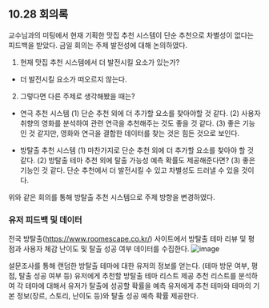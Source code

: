## 10.28 회의록
교수님과의 미팅에서 현재 기획한 맛집 추천 시스템이 단순 추천으로 차별성이 없다는 피드백을 받았다.
금일 회의는 주제 발전성에 대해 논의하였다.

1. 현재 맛집 추천 시스템에서 더 발전시킬 요소가 있는가?
  - 더 발전시킬 요소가 떠오르지 않는다.

2. 그렇다면 다른 주제로 생각해봤을 때는?
  - 연극 추천 시스템
    (1) 단순 추천 외에 더 추가할 요소를 찾아야할 것 같다.
    (2) 사용자 취향의 영화를 분석하여 관련 연극을 추천해주는 것도 좋을 것 같다.
    (3) 좋은 기능인 것 같지만, 영화와 연극을 결합한 데이터를 찾는 것은 힘든 것으로 보인다.
    
  - 방탈출 추천 시스템
    (1) 마찬가지로 단순 추천 외에 더 추가할 요소를 찾아야 할 것 같다.
    (2) 방탈출 테마 추천 외에 탈출 가능성 예측 확률도 제공해준다면?
    (3) 좋은 기능인 것 같다. 단순 추천에서 더 발전시킬 수 있고 차별성도 드러낼 수 있을 것이다.
 
 위와 같은 회의를 통해 방탈출 추천 시스템으로 주제 방향을 변경하였다.
 
### 유저 피드백 및 데이터
전국 방탈출(https://www.roomescape.co.kr/) 사이트에서 방탈출 테마 리뷰 및 평점과 사용자 체감 난이도 및 탈출 성공 여부 데이터를 수집한다.
![image](https://user-images.githubusercontent.com/55437339/139399748-8942524c-7991-4beb-8526-d9cfb3c27b7e.png)

설문조사를 통해 랜덤한 방탈출 테마에 대한 유저의 정보를 얻는다. (테마 방문 여부, 평점, 탈출 성공 여부 등)
유저에게 추천할 방탈출 테마 리스트 제공
추천 리스트를 분석하여 각 테마에 대해서 유저가 탈출에 성공할 확률을 예측
유저에게 추천 테마와 테마의 기본 정보(장르, 스토리, 난이도 등)와 탈출 성공 예측 확률 제공한다.
